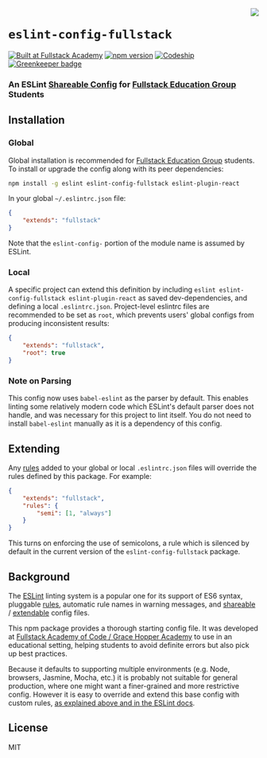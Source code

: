 <img src="https://learndotresources.s3.amazonaws.com/workshop/570bdee44a306c0300b78b52/eslint-fullstack.jpg" align="right">

# `eslint-config-fullstack`

[![Built at Fullstack Academy](https://img.shields.io/badge/built%20at-Fullstack%20Academy-green.svg)](http://www.fullstackacademy.com)
[![npm version](https://img.shields.io/npm/v/eslint-config-fullstack.svg?maxAge=3600)](https://www.npmjs.com/package/eslint-config-fullstack)
[![Codeship](https://img.shields.io/codeship/4ae0bfb0-1c07-0134-222f-22fb94432a98.svg)](https://codeship.com/projects/159804)
[![Greenkeeper badge](https://badges.greenkeeper.io/FullstackAcademy/eslint-config-fullstack.svg)](https://greenkeeper.io/)

### An ESLint [Shareable Config](http://eslint.org/docs/developer-guide/shareable-configs) for [Fullstack Education Group](http://www.fullstackacademy.com/) Students

## Installation

### Global

Global installation is recommended for [Fullstack Education Group](http://www.fullstackacademy.com/) students. To install or upgrade the config along with its peer dependencies:

```sh
npm install -g eslint eslint-config-fullstack eslint-plugin-react
```

In your global `~/.eslintrc.json` file:

```json
{
    "extends": "fullstack"
}
```

Note that the `eslint-config-` portion of the module name is assumed by ESLint.

### Local

A specific project can extend this definition by including `eslint eslint-config-fullstack eslint-plugin-react` as saved dev-dependencies, and defining a local `.eslintrc.json`. Project-level eslintrc files are recommended to be set as `root`, which prevents users' global configs from producing inconsistent results:

```json
{
    "extends": "fullstack",
    "root": true
}
```

### Note on Parsing

This config now uses `babel-eslint` as the parser by default. This enables linting some relatively modern code which ESLint's default parser does not handle, and was necessary for this project to lint itself. You do not need to install `babel-eslint` manually as it is a dependency of this config.

## Extending

Any [rules](http://eslint.org/docs/rules/) added to your global or local `.eslintrc.json` files will override the rules defined by this package. For example:

```json
{
    "extends": "fullstack",
    "rules": {
        "semi": [1, "always"]
    }
}
```

This turns on enforcing the use of semicolons, a rule which is silenced by default in the current version of the `eslint-config-fullstack` package.

## Background

The [ESLint](http://http://eslint.org/) linting system is a popular one for its support of ES6 syntax, pluggable [rules](http://eslint.org/docs/rules/), automatic rule names in warning messages, and [shareable](http://eslint.org/docs/developer-guide/shareable-configs) / [extendable](http://eslint.org/docs/user-guide/configuring#extending-configuration-files) config files.

This npm package provides a thorough starting config file. It was developed at [Fullstack Academy of Code / Grace Hopper Academy](http://www.fullstackacademy.com/) to use in an educational setting, helping students to avoid definite errors but also pick up best practices.

Because it defaults to supporting multiple environments (e.g. Node, browsers, Jasmine, Mocha, etc.) it is probably not suitable for general production, where one might want a finer-grained and more restrictive config. However it is easy to override and extend this base config with custom rules, [as explained above and in the ESLint docs](http://eslint.org/docs/user-guide/configuring#using-a-shareable-configuration-package).

## License

MIT
